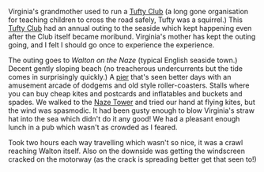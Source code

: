 Virginia's grandmother used to run a
[Tufty Club](https://www.rospa.com/about/history/tufty/) (a long gone organisation for teaching children to cross the road safely, Tufty was a squirrel.) This [Tufty Club](https://www.rospa.com/about/history/tufty/) had an annual outing to the seaside which kept happening even after the Club itself became moribund. Virginia's mother has kept the outing going, and I felt I should go once to experience the experience.

The outing goes to
*Walton on the Naze* (typical English seaside town.) Decent gently sloping beach (no treacherous undercurrents but the tide comes in surprisingly quickly.) A
[pier](http://www.waltonpier.co.uk) that's seen better days with an amusement arcade of dodgems and old style roller-coasters. Stalls where you can buy cheap kites and postcards and inflatables and buckets and spades. We walked to the
[Naze Tower](http://www.nazetower.co.uk/)
and tried our hand at flying kites, but the wind was spasmodic. It had been gusty enough to blow Virginia's straw hat into the sea which didn't do it any good! We had a pleasant enough lunch in a pub which wasn't as crowded as I feared.

Took two hours each way travelling which wasn't so nice, it was a crawl reaching Walton itself. Also on the downside was getting the windscreen cracked on the motorway (as the crack is spreading better get that seen to!)
